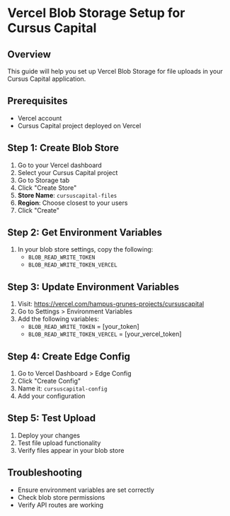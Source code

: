 # Vercel Blob Storage Setup for Cursus Capital

## Overview
This guide will help you set up Vercel Blob Storage for file uploads in your Cursus Capital application.

## Prerequisites
- Vercel account
- Cursus Capital project deployed on Vercel

## Step 1: Create Blob Store
1. Go to your Vercel dashboard
2. Select your Cursus Capital project
3. Go to Storage tab
4. Click "Create Store"
5. **Store Name**: `cursuscapital-files`
6. **Region**: Choose closest to your users
7. Click "Create"

## Step 2: Get Environment Variables
1. In your blob store settings, copy the following:
   - `BLOB_READ_WRITE_TOKEN`
   - `BLOB_READ_WRITE_TOKEN_VERCEL`

## Step 3: Update Environment Variables
1. Visit: https://vercel.com/hampus-grunes-projects/cursuscapital
2. Go to Settings > Environment Variables
3. Add the following variables:
   - `BLOB_READ_WRITE_TOKEN` = [your_token]
   - `BLOB_READ_WRITE_TOKEN_VERCEL` = [your_vercel_token]

## Step 4: Create Edge Config
1. Go to Vercel Dashboard > Edge Config
2. Click "Create Config"
3. Name it: `cursuscapital-config`
4. Add your configuration

## Step 5: Test Upload
1. Deploy your changes
2. Test file upload functionality
3. Verify files appear in your blob store

## Troubleshooting
- Ensure environment variables are set correctly
- Check blob store permissions
- Verify API routes are working 